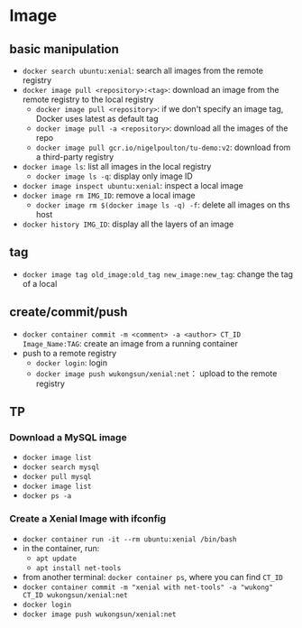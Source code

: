 # Image
## basic manipulation
- `docker search ubuntu:xenial`: search all images from the remote registry
- `docker image pull <repository>:<tag>`: download an image from the remote registry to the local registry
  - `docker image pull <repository>`: if we don't specify an image tag, Docker uses latest as default tag
  - `docker image pull -a <repository>`: download all the images of the repo  
  - `docker image pull gcr.io/nigelpoulton/tu-demo:v2`: download from a third-party registry
- `docker image ls`: list all images in the local registry
  - `docker image ls -q`: display only image ID 
- `docker image inspect ubuntu:xenial`: inspect a local image
- `docker image rm IMG_ID`: remove a local image
  - `docker image rm $(docker image ls -q) -f`: delete all images on ths host
- `docker history IMG_ID`: display all the layers of an image

## tag
- `docker image tag old_image:old_tag new_image:new_tag`: change the tag of a local


## create/commit/push
- `docker container commit -m <comment> -a <author> CT_ID Image_Name:TAG`: create an image from a running container
- push to a remote registry
  - `docker login`: login
  - `docker image push wukongsun/xenial:net`： upload to the remote registry 

## TP
### Download a MySQL image
- `docker image list`
- `docker search mysql`
- `docker pull mysql`
- `docker image list`
- `docker ps -a`

### Create a Xenial Image with ifconfig
- `docker container run -it --rm ubuntu:xenial /bin/bash`
- in the container, run:
  - `apt update`
  - `apt install net-tools`
- from another terminal: `docker container ps`, where you can find `CT_ID`
- `docker container commit -m "xenial with net-tools" -a "wukong" CT_ID wukongsun/xenial:net`
- `docker login`
- `docker image push wukongsun/xenial:net`

